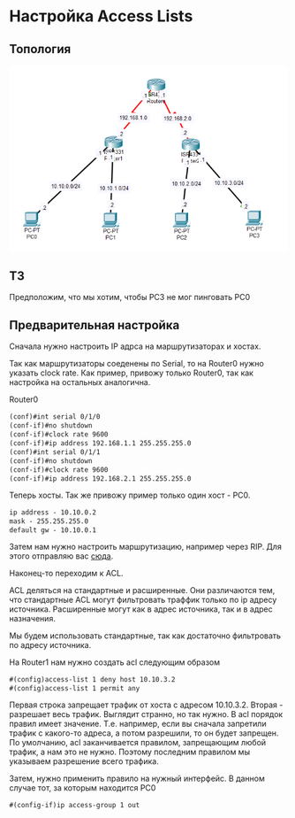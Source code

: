 # Настройка Access Lists

## Топология
![Alt text](figs/acl_topo.png "Топология")

## ТЗ
Предположим, что мы хотим, чтобы PC3 не мог пинговать PC0

## Предварительная настройка

Сначала нужно настроить IP адрса на маршрутизаторах и хостах.

Так как маршрутизаторы соеденены по Serial, то на Router0 нужно указать clock rate. Как пример, привожу только Router0, так как настройка на остальных аналогична.

Router0
```
(conf)#int serial 0/1/0
(conf-if)#no shutdown
(conf-if)#clock rate 9600
(conf-if)#ip address 192.168.1.1 255.255.255.0
(conf)#int serial 0/1/1
(conf-if)#no shutdown
(conf-if)#clock rate 9600
(conf-if)#ip address 192.168.2.1 255.255.255.0
```

Теперь хосты. Так же привожу пример только один хост - PC0.

```
ip address - 10.10.0.2
mask - 255.255.255.0
default gw - 10.10.0.1
```

Затем нам нужно настроить маршрутизацию, например через RIP. Для этого отправляю вас [сюда](Base.md#rip).

Наконец-то переходим к ACL.

ACL деляться на стандартные и расширенные. Они различаются тем, что стандартные ACL могут фильтровать траффик только по ip адресу источника. Расширенные могут как в адрес источника, так и в адрес назначения.

Мы будем использовать стандартные, так как достаточно фильтровать по адресу источника.

На Router1 нам нужно создать acl следующим образом
```
#(config)access-list 1 deny host 10.10.3.2
#(config)access-list 1 permit any
```

Первая строка запрещает трафик от хоста с адресом 10.10.3.2. Вторая - разрешает весь трафик. Выглядит странно, но так нужно.
В acl порядок правил имеет значение. Т.е. например, если вы сначала запретили трафик с какого-то адреса, а потом разрешили, то он будет запрещен. По умолчанию, acl заканчивается правилом, запрещающим любой трафик, а нам это не нужно. Поэтому последним правилом мы указываем разрешение всего трафика.

Затем, нужно применить правило на нужный интерфейс. В данном случае тот, за которым находится PC0
```
#(config-if)ip access-group 1 out
```